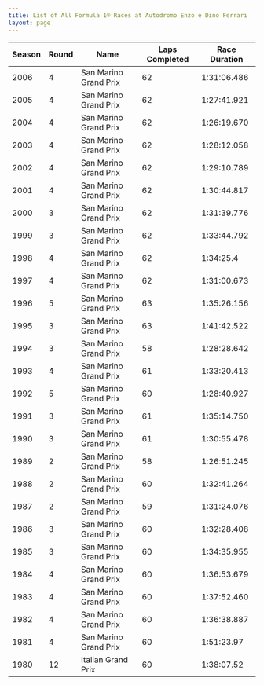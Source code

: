 ```yaml
---
title: List of All Formula 1® Races at Autodromo Enzo e Dino Ferrari
layout: page
---
```



| Season | Round | Name | Laps Completed | Race Duration |
|--|--|--|--|--|
| 2006 | 4 | San Marino Grand Prix | 62 | 1:31:06.486 |
| 2005 | 4 | San Marino Grand Prix | 62 | 1:27:41.921 |
| 2004 | 4 | San Marino Grand Prix | 62 | 1:26:19.670 |
| 2003 | 4 | San Marino Grand Prix | 62 | 1:28:12.058 |
| 2002 | 4 | San Marino Grand Prix | 62 | 1:29:10.789 |
| 2001 | 4 | San Marino Grand Prix | 62 | 1:30:44.817 |
| 2000 | 3 | San Marino Grand Prix | 62 | 1:31:39.776 |
| 1999 | 3 | San Marino Grand Prix | 62 | 1:33:44.792 |
| 1998 | 4 | San Marino Grand Prix | 62 | 1:34:25.4 |
| 1997 | 4 | San Marino Grand Prix | 62 | 1:31:00.673 |
| 1996 | 5 | San Marino Grand Prix | 63 | 1:35:26.156 |
| 1995 | 3 | San Marino Grand Prix | 63 | 1:41:42.522 |
| 1994 | 3 | San Marino Grand Prix | 58 | 1:28:28.642 |
| 1993 | 4 | San Marino Grand Prix | 61 | 1:33:20.413 |
| 1992 | 5 | San Marino Grand Prix | 60 | 1:28:40.927 |
| 1991 | 3 | San Marino Grand Prix | 61 | 1:35:14.750 |
| 1990 | 3 | San Marino Grand Prix | 61 | 1:30:55.478 |
| 1989 | 2 | San Marino Grand Prix | 58 | 1:26:51.245 |
| 1988 | 2 | San Marino Grand Prix | 60 | 1:32:41.264 |
| 1987 | 2 | San Marino Grand Prix | 59 | 1:31:24.076 |
| 1986 | 3 | San Marino Grand Prix | 60 | 1:32:28.408 |
| 1985 | 3 | San Marino Grand Prix | 60 | 1:34:35.955 |
| 1984 | 4 | San Marino Grand Prix | 60 | 1:36:53.679 |
| 1983 | 4 | San Marino Grand Prix | 60 | 1:37:52.460 |
| 1982 | 4 | San Marino Grand Prix | 60 | 1:36:38.887 |
| 1981 | 4 | San Marino Grand Prix | 60 | 1:51:23.97 |
| 1980 | 12 | Italian Grand Prix | 60 | 1:38:07.52 |


